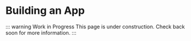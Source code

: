 # Building an App

::: warning Work in Progress
This page is under construction. Check back soon for more information.
:::